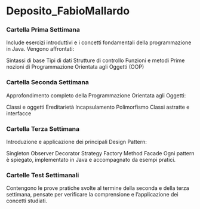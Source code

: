 # Deposito_FabioMallardo
### Cartella Prima Settimana
Include esercizi introduttivi e i concetti fondamentali della programmazione in Java. Vengono affrontati:

Sintassi di base
Tipi di dati
Strutture di controllo
Funzioni e metodi
Prime nozioni di Programmazione Orientata agli Oggetti (OOP)

### Cartella Seconda Settimana
Approfondimento completo della Programmazione Orientata agli Oggetti:

Classi e oggetti
Ereditarietà
Incapsulamento
Polimorfismo
Classi astratte e interfacce

### Cartella Terza Settimana
Introduzione e applicazione dei principali Design Pattern:

Singleton
Observer
Decorator
Strategy
Factory Method
Facade
Ogni pattern è spiegato, implementato in Java e accompagnato da esempi pratici.

### Cartelle Test Settimanali
Contengono le prove pratiche svolte al termine della seconda e della terza settimana, pensate per verificare la comprensione e l’applicazione dei concetti studiati.

